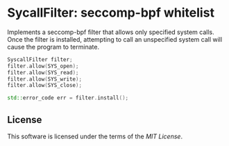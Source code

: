 # SycallFilter: seccomp-bpf whitelist

Implements a seccomp-bpf filter that allows only specified system calls.
Once the filter is installed, attempting to call an unspecified system call
will cause the program to terminate.

```c++
SyscallFilter filter;
filter.allow(SYS_open);
filter.allow(SYS_read);
filter.allow(SYS_write);
filter.allow(SYS_close);

std::error_code err = filter.install();
```

## License

This software is licensed under the terms of the *MIT License*.
